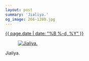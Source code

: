 ```yaml
---
layout: post
summary: 'Jialiya.'
og_image: 266-1280.jpg
---
```


<p>
 <time>
  <a href="/266">
   {{ page.date | date: "%B %-d, %Y" }}
  </a>
 </time>
 <a href="/266">
  <figure data-taken="1/1/2014">
   <img alt="Jialiya." sizes="(min-width: 700px) 50vw, calc(100vw - 2rem)" src="{{ site.assets_url }}/266-640.jpg" srcset="{{ site.assets_url }}/266-1280.jpg 1280w, {{ site.assets_url }}/266-960.jpg 960w, {{ site.assets_url }}/266-640.jpg 640w, {{ site.assets_url }}/266-320.jpg 320w"/>
  </figure>
 </a>
 <span>
  Jialiya.
 </span>
</p>
